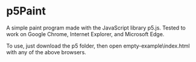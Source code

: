# p5Paint
A simple paint program made with the JavaScript library p5.js.
Tested to work on Google Chrome, Internet Explorer, and Microsoft Edge.

To use, just download the p5 folder, then open empty-example\index.html with any of the above browsers.
